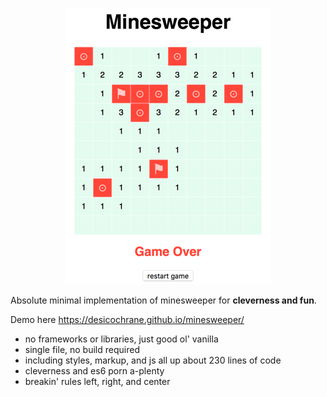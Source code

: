 <p align="center"><img src="/screenshot.png"/></p>

Absolute minimal implementation of minesweeper for **cleverness and fun**. 

Demo here https://desicochrane.github.io/minesweeper/

- no frameworks or libraries, just good ol' vanilla
- single file, no build required
- including styles, markup, and js all up about 230 lines of code
- cleverness and es6 porn a-plenty
- breakin' rules left, right, and center
